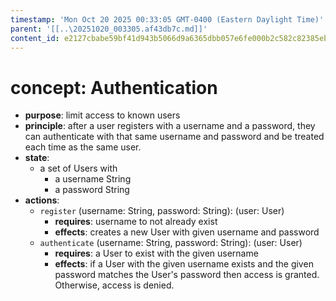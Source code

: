 ```yaml
---
timestamp: 'Mon Oct 20 2025 00:33:05 GMT-0400 (Eastern Daylight Time)'
parent: '[[..\20251020_003305.af43db7c.md]]'
content_id: e2127cbabe59bf41d943b5066d9a6365dbb057e6fe000b2c582c82385eb15908
---
```


# concept: Authentication

* **purpose**: limit access to known users
* **principle**: after a user registers with a username and a password, they can authenticate with that same username and password and be treated each time as the same user.
* **state**:
  * a set of Users with
    * a username String
    * a password String
* **actions**:
  * `register` (username: String, password: String): (user: User)
    * **requires**: username to not already exist
    * **effects**: creates a new User with given username and password
  * `authenticate` (username: String, password: String): (user: User)
    * **requires**: a User to exist with the given username
    * **effects**: if a User with the given username exists and the given password matches the User's password then access is granted. Otherwise, access is denied.
